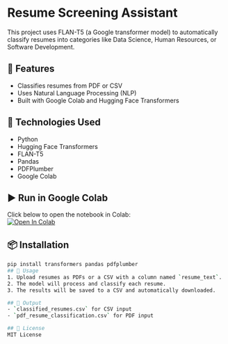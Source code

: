 # Resume Screening Assistant

This project uses FLAN-T5 (a Google transformer model) to automatically classify resumes into categories like Data Science, Human Resources, or Software Development.

## 🚀 Features
- Classifies resumes from PDF or CSV
- Uses Natural Language Processing (NLP)
- Built with Google Colab and Hugging Face Transformers

## 🧪 Technologies Used
- Python
- Hugging Face Transformers
- FLAN-T5
- Pandas
- PDFPlumber
- Google Colab

## ▶️ Run in Google Colab
Click below to open the notebook in Colab:  
[![Open In Colab](https://colab.research.google.com/assets/colab-badge.svg)](https://colab.research.google.com/drive/1vztbkO0Rp8EeNOFS7q59yxvk5nCFYeAe#scrollTo=Sy6zr79E_PwB&line=7&uniqifier=1)

## 📦 Installation
```bash
pip install transformers pandas pdfplumber
## 📂 Usage
1. Upload resumes as PDFs or a CSV with a column named `resume_text`.
2. The model will process and classify each resume.
3. The results will be saved to a CSV and automatically downloaded.

## 📄 Output
- `classified_resumes.csv` for CSV input
- `pdf_resume_classification.csv` for PDF input

## 📃 License
MIT License


